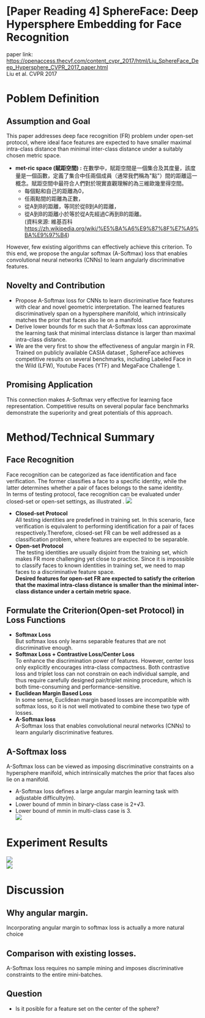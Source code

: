 # [Paper Reading 4] SphereFace: Deep Hypersphere Embedding for Face Recognition  
paper link: https://openaccess.thecvf.com/content_cvpr_2017/html/Liu_SphereFace_Deep_Hypersphere_CVPR_2017_paper.html  
Liu et al. CVPR 2017
# Poblem Definition
## Assumption and Goal
This paper addresses deep face recognition (FR) problem under open-set protocol, where ideal face features are expected to have smaller maximal intra-class distance than minimal inter-class distance under a suitably chosen metric space.
* **met-ric space (賦距空間) :** 在數學中，賦距空間是一個集合及其度量，該度量是一個函數，定義了集合中任兩個成員（通常我們稱為"點"）間的距離這一概念。賦距空間中最符合人們對於現實直觀理解的為三維歐幾里得空間。  
    * 每個點和自己的距離為0，
    * 任兩點間的距離為正數，
    * 從A到B的距離，等同於從B到A的距離，
    * 從A到B的距離小於等於從A先經過C再到B的距離。  
(資料來源: 維基百科 https://zh.wikipedia.org/wiki/%E5%BA%A6%E9%87%8F%E7%A9%BA%E9%97%B4)  

However, few existing algorithms can effectively
achieve this criterion. To this end, we propose the angular softmax (A-Softmax) loss that enables convolutional neural networks (CNNs) to learn angularly discriminative features.  

## Novelty and Contribution
* Propose A-Softmax loss for CNNs to learn discriminative face features with clear and novel geometric interpretation. The learned features discriminatively span on a hypersphere manifold, which intrinsically matches the prior that faces also lie on a manifold.
* Derive lower bounds for m such that A-Softmax loss can approximate the learning task that minimal interclass distance is larger than maximal intra-class distance.
* We are the very first to show the effectiveness of angular margin in FR. Trained on publicly available CASIA dataset , SphereFace achieves competitive results on several benchmarks, including Labeled Face in the Wild (LFW), Youtube Faces (YTF) and MegaFace Challenge 1.

## Promising Application
This connection makes A-Softmax very effective for learning face representation. Competitive results on several popular face benchmarks demonstrate the superiority and great potentials of this approach.

# Method/Technical Summary

## Face Recognition
Face recognition can be categorized as face identification and face verification. The former classifies a face to a specific identity, while the latter determines whether a pair of faces belongs to the same identity.  
In terms of testing protocol, face recognition can be evaluated under closed-set or open-set settings, as illustrated .
![](https://i.imgur.com/UDyGp3D.png)
* **Closed-set Protocol**  
All testing identities are predefined in training set. In this scenario, face verification is equivalent to performing identification for a pair of faces respectively.Therefore, closed-set FR can be well addressed as a classification problem, where features are expected to be separable.
* **Open-set Protocol**  
The testing identities are usually disjoint from the training set, which makes FR more challenging yet close to practice. Since it is impossible to classify faces to known identities in training set, we need to map faces to a discriminative feature space.  
**Desired features for open-set FR are expected to satisfy the criterion that the maximal intra-class distance is smaller than the minimal inter-class distance under a certain metric space.**

## Formulate the Criterion(Open-set Protocol) in Loss Functions
* **Softmax Loss**  
But softmax loss only learns separable features that are not discriminative enough.
* **Softmax Loss + Contrastive Loss/Center Loss**  
To enhance the discrimination power of features. However, center loss only explicitly encourages intra-class compactness. Both contrastive loss and triplet loss can not constrain on each individual sample, and thus require carefully designed pair/triplet mining procedure, which is both time-consuming and performance-sensitive.
* **Euclidean Margin Based Loss**  
In some sense, Euclidean margin based losses are incompatible with softmax loss, so it is not well motivated to combine these two type of losses.
*  **A-Softmax loss**  
A-Softmax loss that enables convolutional neural networks (CNNs) to learn angularly discriminative features.

## A-Softmax loss
A-Softmax loss can be viewed as imposing discriminative constraints on a hypersphere manifold, which intrinsically matches the prior that faces also lie on a manifold.  
* A-Softmax loss defines a large angular margin learning task with adjustable difficulty(m).
* Lower bound of mmin in binary-class case is 2+√3.
* Lower bound of mmin in multi-class case is 3.  
![](https://i.imgur.com/7CmRzYd.png)


# Experiment Results
![](https://i.imgur.com/1aweWPL.png)  
![](https://i.imgur.com/eYogtx4.png)


# Discussion
## Why angular margin.
Incorporating angular margin to softmax loss is actually a more natural choice
## Comparison with existing losses.
A-Softmax loss requires no sample mining and imposes discriminative constraints to the entire mini-batches.

## Question
* Is it posible for a feature set on the center of the sphere?
